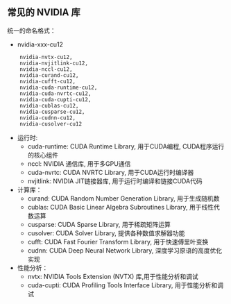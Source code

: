 
## 常见的 NVIDIA 库

统一的命名格式：
- nvidia-xxx-cu12
```
    nvidia-nvtx-cu12, 
    nvidia-nvjitlink-cu12, 
    nvidia-nccl-cu12, 
    nvidia-curand-cu12, 
    nvidia-cufft-cu12, 
    nvidia-cuda-runtime-cu12, 
    nvidia-cuda-nvrtc-cu12, 
    nvidia-cuda-cupti-cu12, 
    nvidia-cublas-cu12, 
    nvidia-cusparse-cu12, 
    nvidia-cudnn-cu12, 
    nvidia-cusolver-cu12
```

- 运行时:
    - cuda-runtime: CUDA Runtime Library, 用于CUDA编程, CUDA程序运行的核心组件
    - nccl: NVIDIA 通信库, 用于多GPU通信
    - cuda-nvrtc: CUDA NVRTC Library, 用于CUDA运行时编译器
    - nvjitlink: NVIDIA JIT链接器库, 用于运行时编译和链接CUDA代码
- 计算库：
    - curand: CUDA Random Number Generation Library, 用于生成随机数
    - cublas: CUDA Basic Linear Algebra Subroutines Library, 用于线性代数运算
    - cusparse: CUDA Sparse Library, 用于稀疏矩阵运算
    - cusolver: CUDA Solver Library, 提供各种数值求解器功能
    - cufft: CUDA Fast Fourier Transform Library, 用于快速傅里叶变换
    - cudnn: CUDA Deep Neural Network Library, 深度学习原语的高度优化实现
- 性能分析：
    - nvtx: NVIDIA Tools Extension (NVTX) 库,用于性能分析和调试
    - cuda-cupti: CUDA Profiling Tools Interface Library, 用于性能分析和调试
